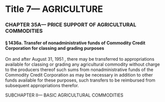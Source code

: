 
# Title 7— AGRICULTURE
### CHAPTER 35A— PRICE SUPPORT OF AGRICULTURAL COMMODITIES
#### § 1436a. Transfer of nonadministrative funds of Commodity Credit Corporation for classing and grading purposes

On and after August 31, 1951 , there may be transferred to appropriations available for classing or grading any agricultural commodity without charge to the producers thereof such sums from nonadministrative funds of the Commodity Credit Corporation as may be necessary in addition to other funds available for these purposes, such transfers to be reimbursed from subsequent appropriations therefor.

SUBCHAPTER II— BASIC AGRICULTURAL COMMODITIES
